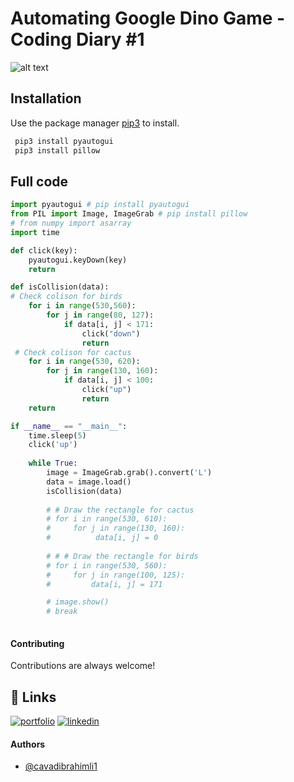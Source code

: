 # Automating Google Dino Game - Coding Diary #1



![alt text](https://thumbs.gfycat.com/EnragedGoodEmeraldtreeskink-size_restricted.gif)
## Installation

Use the package manager [pip3](https://pip.pypa.io/en/stable/) to install.

```bash
 pip3 install pyautogui
 pip3 install pillow
```

## Full code

```python
import pyautogui # pip install pyautogui
from PIL import Image, ImageGrab # pip install pillow
# from numpy import asarray
import time

def click(key):
    pyautogui.keyDown(key)
    return

def isCollision(data):
# Check colison for birds
    for i in range(530,560):
        for j in range(80, 127):
            if data[i, j] < 171:
                click("down")
                return
 # Check colison for cactus
    for i in range(530, 620):
        for j in range(130, 160):
            if data[i, j] < 100:
                click("up")
                return
    return

if __name__ == "__main__":
    time.sleep(5)
    click('up') 
    
    while True:
        image = ImageGrab.grab().convert('L')  
        data = image.load()
        isCollision(data)
        
        # # Draw the rectangle for cactus
        # for i in range(530, 610):
        #     for j in range(130, 160):
        #          data[i, j] = 0
        
        # # # Draw the rectangle for birds
        # for i in range(530, 560):
        #     for j in range(100, 125):
        #         data[i, j] = 171

        # image.show()
        # break
      

```

#### Contributing

Contributions are always welcome!




## 🔗 Links
[![portfolio](https://img.shields.io/badge/my_portfolio-000?style=for-the-badge&logo=ko-fi&logoColor=white)](https://linktr.ee/cavadibrahimli)
[![linkedin](https://img.shields.io/badge/linkedin-0A66C2?style=for-the-badge&logo=linkedin&logoColor=white)](https://www.linkedin.com/in/cavadibrahimli/)


#### Authors

- [@cavadibrahimli1](https://www.github.com/cavadibrahimli1)
